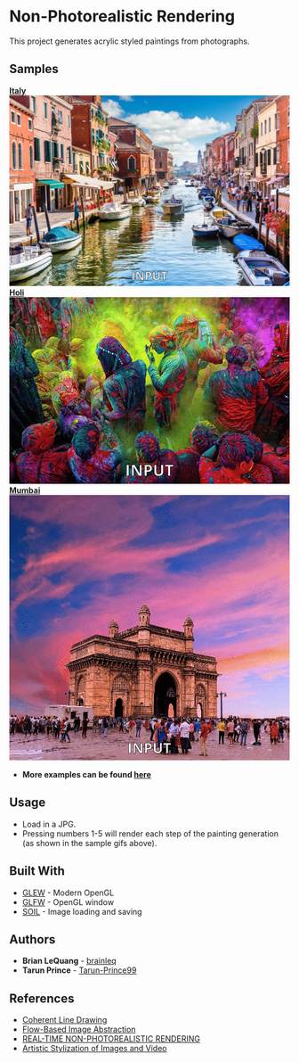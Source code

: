 # Non-Photorealistic Rendering

This project generates acrylic styled paintings from photographs.

## Samples

**[Italy](https://github.com/brainleq/Non-Photorealistic-Rendering/tree/master/npr/images/italy_output)**
![](sample_italy.gif)
**[Holi](https://github.com/brainleq/Non-Photorealistic-Rendering/tree/master/npr/images/holi_output)**
![](sample_holi.gif)
**[Mumbai](https://github.com/brainleq/Non-Photorealistic-Rendering/tree/master/npr/images/mumbai_output)**
![](sample_mumbai.gif)

* **More examples can be found [here](https://github.com/brainleq/Non-Photorealistic-Rendering/tree/master/npr/images)**

## Usage

* Load in a JPG.
* Pressing numbers 1-5 will render each step of the painting generation (as shown in the sample gifs above).

## Built With

* [GLEW](http://glew.sourceforge.net/) - Modern OpenGL
* [GLFW](https://www.glfw.org/) - OpenGL window
* [SOIL](https://www.lonesock.net/soil.html) - Image loading and saving

## Authors

* **Brian LeQuang** - [brainleq](https://github.com/brainleq)
* **Tarun Prince** - [Tarun-Prince99](https://github.com/Tarun-Prince99)

## References

* [Coherent Line Drawing](http://umsl.edu/mathcs/about/People/Faculty/HenryKang/coon.pdf)
* [Flow-Based Image Abstraction](http://www.cs.umsl.edu/~kang/Papers/kang_tvcg09.pdf)
* [REAL-TIME NON-PHOTOREALISTIC RENDERING](https://pille.iwr.uni-heidelberg.de/~npr01/)
* [Artistic Stylization of Images and Video](http://kahlan.eps.surrey.ac.uk/EG2011/eg2011-npr3.pdf)

